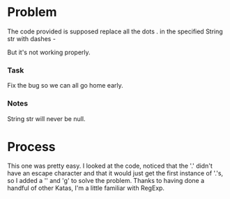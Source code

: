 # Problem
The code provided is supposed replace all the dots . in the specified String str with dashes -

But it's not working properly.

### Task
Fix the bug so we can all go home early.

### Notes
String str will never be null.


# Process
This one was pretty easy. I looked at the code, noticed that the '.' didn't have an escape character and that it would just get the first instance of '.'s, so I added a '\' and 'g' to solve the problem. Thanks to having done a handful of other Katas, I'm a little familiar with RegExp.
